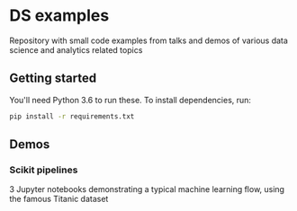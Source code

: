 # DS examples

Repository with small code examples from talks and demos of various data science and analytics related topics

## Getting started

You'll need Python 3.6 to run these. To install dependencies, run:
```bash
pip install -r requirements.txt
```

## Demos

### Scikit pipelines

3 Jupyter notebooks demonstrating a typical machine learning flow, using the famous Titanic dataset